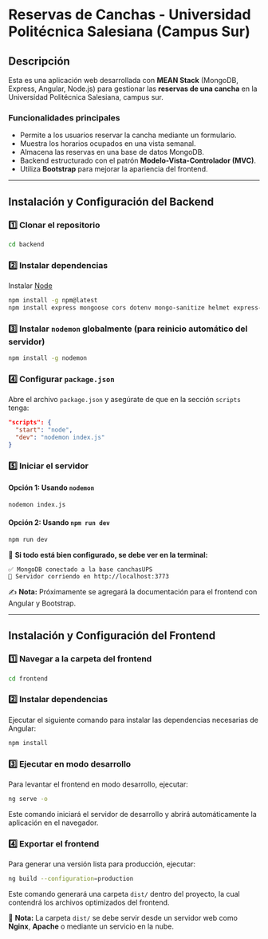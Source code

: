 # Reservas de Canchas - Universidad Politécnica Salesiana (Campus Sur)

## Descripción
Esta es una aplicación web desarrollada con **MEAN Stack** (MongoDB, Express, Angular, Node.js) para gestionar las **reservas de una cancha** en la Universidad Politécnica Salesiana, campus sur.

### Funcionalidades principales
- Permite a los usuarios reservar la cancha mediante un formulario.
- Muestra los horarios ocupados en una vista semanal.
- Almacena las reservas en una base de datos MongoDB.
- Backend estructurado con el patrón **Modelo-Vista-Controlador (MVC)**.
- Utiliza **Bootstrap** para mejorar la apariencia del frontend.

---

## Instalación y Configuración del Backend
### 1️⃣ Clonar el repositorio
```bash
cd backend
```

### 2️⃣ Instalar dependencias

Instalar [Node](https://nodejs.org/es/download)

```bash
npm install -g npm@latest
npm install express mongoose cors dotenv mongo-sanitize helmet express-rate-limit
```
### 3️⃣ Instalar `nodemon` globalmente (para reinicio automático del servidor)
```bash
npm install -g nodemon
```

### 4️⃣ Configurar `package.json`
Abre el archivo `package.json` y asegúrate de que en la sección `scripts` tenga:
```json
"scripts": {
  "start": "node",
  "dev": "nodemon index.js"
}
```
### 5️⃣ Iniciar el servidor
#### Opción 1: Usando `nodemon`
```bash
nodemon index.js
```
#### Opción 2: Usando `npm run dev`
```bash
npm run dev
```

📌 **Si todo está bien configurado, se debe ver en la terminal:**
```
✅ MongoDB conectado a la base canchasUPS
🚀 Servidor corriendo en http://localhost:3773
```
✍️ **Nota:** Próximamente se agregará la documentación para el frontend con Angular y Bootstrap.

---

## Instalación y Configuración del Frontend

### 1️⃣ Navegar a la carpeta del frontend
```bash
cd frontend
```

### 2️⃣ Instalar dependencias
Ejecutar el siguiente comando para instalar las dependencias necesarias de Angular:
```bash
npm install
```

### 3️⃣ Ejecutar en modo desarrollo
Para levantar el frontend en modo desarrollo, ejecutar:
```bash
ng serve -o
```
Este comando iniciará el servidor de desarrollo y abrirá automáticamente la aplicación en el navegador.

### 4️⃣ Exportar el frontend
Para generar una versión lista para producción, ejecutar:
```bash
ng build --configuration=production
```
Este comando generará una carpeta `dist/` dentro del proyecto, la cual contendrá los archivos optimizados del frontend.

📌 **Nota:** La carpeta `dist/` se debe servir desde un servidor web como **Nginx**, **Apache** o mediante un servicio en la nube.
